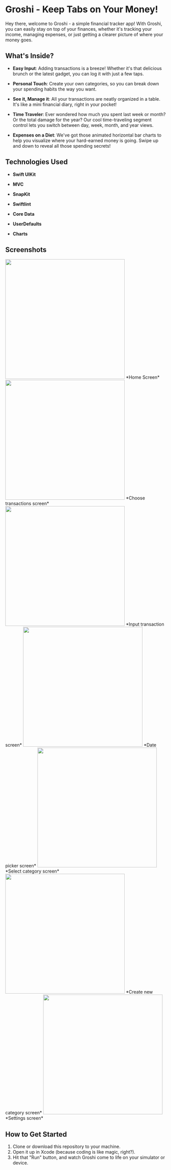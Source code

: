 # Groshi - Keep Tabs on Your Money!

Hey there, welcome to Groshi - a simple financial tracker app! With Groshi, you can easily stay on top of your finances, whether it's tracking your income, managing expenses, or just getting a clearer picture of where your money goes.

## What's Inside?

- **Easy Input**: Adding transactions is a breeze! Whether it's that delicious brunch or the latest gadget, you can log it with just a few taps.

- **Personal Touch**: Create your own categories, so you can break down your spending habits the way you want.

- **See it, Manage it**: All your transactions are neatly organized in a table. It's like a mini financial diary, right in your pocket!

- **Time Traveler**: Ever wondered how much you spent last week or month? Or the total damage for the year? Our cool time-traveling segment control lets you switch between day, week, month, and year views.

- **Expenses on a Diet**: We've got those animated horizontal bar charts to help you visualize where your hard-earned money is going. Swipe up and down to reveal all those spending secrets!

## Technologies Used

- **Swift UIKit**

- **MVC**

- **SnapKit**

- **Swiftlint**

- **Core Data**

- **UserDefaults**

- **Charts**

## Screenshots

<img src=Screenshots/Home%20Screen.png width="375">
*Home Screen*
<img src=Screenshots/Choose%20transactions%20Screen.png width="375">
*Choose transactions screen*
<img src=Screenshots/Input%20transaction%20screen.png width="375">
*Input transaction screen*
<img src=Screenshots/Date%20Picker%20Screen.png width="375" >
*Date picker screen*
<img src=Screenshots/Category%20Screen.png width="375" >
*Select category screen*
<img src=Screenshots/Create%20new%20category%20screen.png width="375">
*Create new category screen*
<img src=Screenshots/Settings%20Screen.png width="375">
*Settings screen*

## How to Get Started

1. Clone or download this repository to your machine.
2. Open it up in Xcode (because coding is like magic, right?).
3. Hit that "Run" button, and watch Groshi come to life on your simulator or device.
